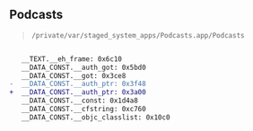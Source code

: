 ## Podcasts

> `/private/var/staged_system_apps/Podcasts.app/Podcasts`

```diff

   __TEXT.__eh_frame: 0x6c10
   __DATA_CONST.__auth_got: 0x5bd0
   __DATA_CONST.__got: 0x3ce8
-  __DATA_CONST.__auth_ptr: 0x3f48
+  __DATA_CONST.__auth_ptr: 0x3a00
   __DATA_CONST.__const: 0x1d4a8
   __DATA_CONST.__cfstring: 0xc760
   __DATA_CONST.__objc_classlist: 0x10c0

```
